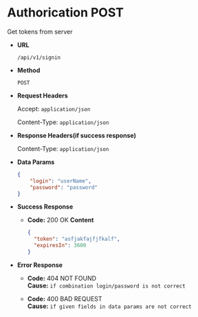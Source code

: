 # Authorication POST

Get tokens from server

* **URL**

  `/api/v1/signin`

* **Method**

  `POST`

* **Request Headers**

  Accept: `application/json`

  Content-Type: `application/json`

* **Response Headers(if success response)**

  Content-Type: `application/json`

* **Data Params**

    ```json
    {
        "login": "userName",
        "password": "password"
    }
    ```

* **Success Response**

  * **Code:** 200 OK
  **Content**

      ```json
    {
        "token": "asfjakfajfjfkalf",
        "expiresIn": 3600
    }
    ```

* **Error Response**

  * **Code:** 404 NOT FOUND  
  **Cause:** `if combination login/password is not correct`

  * **Code:** 400 BAD REQUEST  
  **Cause:** `if given fields in data params are not correct`
